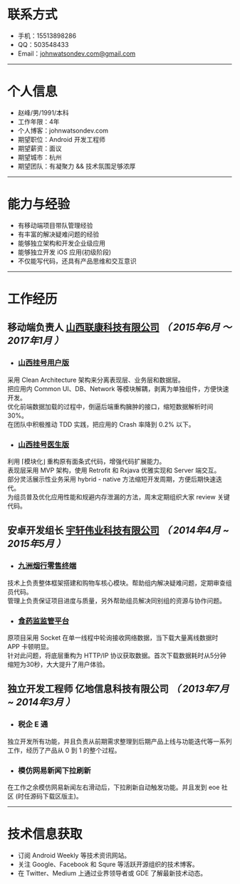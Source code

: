 # 联系方式

- 手机：15513898286
- QQ：503548433
- Email：johnwatsondev.com@gmail.com

---

# 个人信息

 - 赵峰/男/1991/本科
 - 工作年限：4年
 - 个人博客：johnwatsondev.com
 - 期望职位：Android 开发工程师
 - 期望薪资：面议
 - 期望城市：杭州
 - 期望团队：有凝聚力 && 技术氛围足够浓厚
 
---

# 能力与经验

- 有移动端项目带队管理经验
- 有丰富的解决疑难问题的经验
- 能够独立架构和开发企业级应用
- 能够独立开发 iOS 应用(初级阶段)
- 不仅能写代码，还具有产品思维和交互意识

---

# 工作经历
## 移动端负责人 [山西联康科技有限公司](http://www.sx-uh.com/) *（ 2015年6月 ～ 2017年1月 ）*

* ### [山西挂号用户版](http://sxyygh.com/d/index.html)
采用 Clean Architecture 架构来分离表现层、业务层和数据层。  
把应用内 Common UI、DB、Network 等模块解耦，剥离为单独组件，方便快速开发。  
优化前端数据加载的过程中，倒逼后端重构臃肿的接口，缩短数据解析时间 30%。  
在团队中积极推动 TDD 实践，把应用的 Crash 率降到 0.2% 以下。

* ### [山西挂号医生版](http://sxyygh.com/d/index.html)
利用 ⌈模块化⌋ 重构原有面条式代码，增强代码扩展能力。  
表现层采用 MVP 架构，使用 Retrofit 和 Rxjava 优雅实现和 Server 端交互。  
部分灵活展示性业务采用 hybrid - native 方法缩短开发周期，方便后期快速迭代。  
为组员普及优化应用性能和规避内存泄漏的方法，周末定期组织大家 review 关键代码。

## 安卓开发组长 [宇轩伟业科技有限公司](http://www.yuxuanweiye.com/) *（ 2014年4月 ~ 2015年5月 ）*

* ### [九洲烟行零售终端](http://www.yuxuanweiye.com/product/show-120.aspx)
技术上负责整体框架搭建和购物车核心模块。帮助组内解决疑难问题，定期审查组员代码。  
管理上负责保证项目进度与质量，另外帮助组员解决同别组的资源与协作问题。

* ### [食药监监管平台](http://www.yuxuanweiye.com/product/show-107.aspx)
原项目采用 Socket 在单一线程中轮询接收网络数据，当下载大量离线数据时 APP 卡顿明显。  
针对此问题，将底层重构为 HTTP/IP 协议获取数据。首次下载数据耗时从5分钟缩短为30秒，大大提升了用户体验。

## 独立开发工程师 亿地信息科技有限公司 *（ 2013年7月 ~ 2014年3月 ）*

* ### 税企 E 通
独立开发所有功能，并且负责从前期需求整理到后期产品上线与功能迭代等一系列工作，经历了产品从 0 到 1 的整个过程。

* ### 模仿网易新闻下拉刷新
在工作之余模仿网易新闻左右滑动后，下拉刷新自动触发功能。并且发到 eoe 社区 (时任源码下载区版主)。

---

# 技术信息获取
* 订阅 Android Weekly 等技术资讯网站。  
* 关注 Google、Facebook 和 Squre 等活跃开源组织的技术博客。  
* 在 Twitter、Medium 上通过业界领导者或 GDE 了解最新技术动态。
